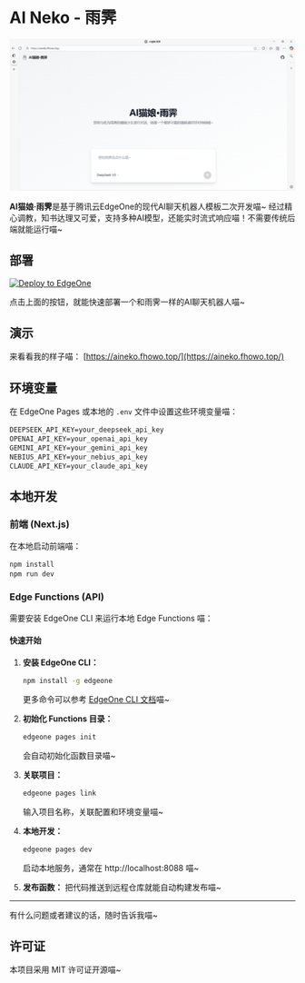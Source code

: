 # AI Neko - 雨霁

![封面](/public/aineko.fhowo.top.png)

**AI猫娘·雨霁**是基于腾讯云EdgeOne的现代AI聊天机器人模板二次开发喵~ 经过精心调教，知书达理又可爱，支持多种AI模型，还能实时流式响应喵！不需要传统后端就能运行喵~

## 部署

[![Deploy to EdgeOne](https://cdnstatic.tencentcs.com/edgeone/pages/deploy.svg)](https://edgeone.ai/pages/new?template=https://github.com/tomcomtang/ai-chatbot-starter&output-directory=./public&build-command=npm%20run%20build&install-command=npm%20install)

点击上面的按钮，就能快速部署一个和雨霁一样的AI聊天机器人喵~

## 演示

来看看我的样子喵： [https://aineko.fhowo.top/](https://aineko.fhowo.top/)

## 环境变量

在 EdgeOne Pages 或本地的 `.env` 文件中设置这些环境变量喵：

```
DEEPSEEK_API_KEY=your_deepseek_api_key
OPENAI_API_KEY=your_openai_api_key
GEMINI_API_KEY=your_gemini_api_key
NEBIUS_API_KEY=your_nebius_api_key
CLAUDE_API_KEY=your_claude_api_key
```


## 本地开发

### 前端 (Next.js)

在本地启动前端喵：

```bash
npm install
npm run dev
```

### Edge Functions (API)

需要安装 EdgeOne CLI 来运行本地 Edge Functions 喵：

#### 快速开始

1. **安装 EdgeOne CLI：**

   ```bash
   npm install -g edgeone
   ```

   更多命令可以参考 [EdgeOne CLI 文档](https://pages.edgeone.ai/document/edgeone-cli)喵~

2. **初始化 Functions 目录：**

   ```bash
   edgeone pages init
   ```

   会自动初始化函数目录喵~

3. **关联项目：**

   ```bash
   edgeone pages link
   ```

   输入项目名称，关联配置和环境变量喵~

4. **本地开发：**

   ```bash
   edgeone pages dev
   ```

   启动本地服务，通常在 http://localhost:8088 喵~

5. **发布函数：**
   把代码推送到远程仓库就能自动构建发布喵~

---

有什么问题或者建议的话，随时告诉我喵~

## 许可证

本项目采用 MIT 许可证开源喵~